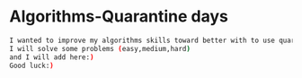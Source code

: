 # Algorithms-Quarantine days

```bash
I wanted to improve my algorithms skills toward better with to use quarantine days
I will solve some problems (easy,medium,hard)
and I will add here:)
Good luck:)
```

